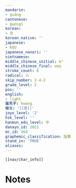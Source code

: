 ```yaml
---
mandarin:
- guāng
cantonese:
- gwong1
korean:
- 광
korean_native: ''
japanese:
- KOU
japanese_nanori: ''
vietnamese:
middle_chinese_initial: kʰ
middle_chinese_final: wɑŋ
stroke_count: 6
radical: 儿
skip_number: 2-4-2
grade_level: 2
pos: ''
english:
- light
羅馬字: kwang
韓文: '[[쾅]]'
joyo_level: '2'
hsk_level: ''
hanmun_edu_level: 中
danayo_id: 2021
mc_id: 264
graphemic_classification: 指事
stand_in: 'TRUE'
aliases:
---
```

```meta-bind-embed
[[nav/char_info]]
```

# Notes
